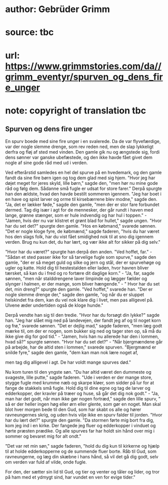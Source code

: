# author: Gebrüder Grimm
# source: tbc
# url: https://www.grimmstories.com/da//grimm_eventyr/spurven_og_dens_fire_unger
# note: copyright of translation tbc

## Spurven og dens fire unger 

En spurv boede med sine fire unger i en svalerede. Da de var
flyvefærdige, var der nogle slemme drenge, som rev reden ned, men de
slap lykkeligt derfra og fløj af sted med vinden. Den gamle gik nu og
ængstede sig, fordi dens sønner var ganske ubefæstede, og den ikke havde
fået givet dem nogle af sine gode råd med ud i verden.

Ved efterårstid samledes en hel del spurve på en hvedemark, og den gamle
fandt da sine fire børn igen og tog dem glad med sig hjem. "Hvor jeg
har døjet meget for jeres skyld, lille børn," sagde den, "men hør nu
mine gode råd og følg dem. Sådanne små fugle er udsat for store farer."
Derpå spurgte han den ældste, hvad den havde bestilt sommeren igennem.
"Jeg har boet i en have og spist larver og orme til kirsebærrene blev
modne," sagde den. "Ja, det er lækker føde," sagde den gamle, "men
der er stor fare forbundet dermed. Tag dig især i agt for de mennesker,
der går rundt i haven med lange, grønne stænger, som er hule indvendig
og har hul i toppen." - "Jamen, hvis der nu var klistret et grønt blad
for hullet," sagde ungen. "Hvor har du set det?" spurgte den gamle.
"Hos en købmand," svarede sønnen. "Det er nogle kloge fyre, de
købmænd," sagde faderen, "hvis du har været hos den slags folk, har du
vist fået smidighed nok til at sno dig igennem verden. Brug nu kun det,
du har lært, og vær ikke alt for sikker på dig selv."

"Hvor har du været?" spurgte han derpå den anden. "Ved hoffet,
far." - "Sådan et sted passer ikke for så tarvelige fugle som
spurve," sagde den gamle, "der er så meget guld og silke og jern og
stål, der er spurvehøge og ugler og katte. Hold dig til hestestalden
eller laden, hvor havren bliver tærsket, så kan du i fred og ro fortære
dit daglige korn." - "Ja, far, sagde sønnen, "men når stalddrengene
laver limpinde og lægger fælder og slynger i halmen, er der mange, som
bliver hængende." - " Hvor har du set det, min dreng?" spurgte den
gamle. "Ved hoffet," svarede han. "Der er nogle slemme drenge der,"
sagde den gamle, "og når du er sluppet helskindet fra dem, kan du vel
nok klare dig i livet, men pas alligevel på. Ulvene æder undertiden også
de kloge hunde."

Derpå vendte han sig til den tredie. "Hvor har du forsøgt din lykke?"
sagde han. "Jeg har slået mig ned på landevejen, der fandt jeg af og
til noget korn og frø," svarede sønnen. "Det er dejlig mad," sagde
faderen, "men læg godt mærke til, om der er nogen, som bukker sig ned
og tager sten op, så må du ikke give dig for god tid." - "Jamen, hvis
han nu allerede har den i lommen, hvad så?" spurgte sønnen. "Hvor har
du set det?" - "Når bjergmændene går på arbejde, har de altid sten i
lommen," svarede spurven. "Bjergmænd er snilde fyre," sagde den
gamle, "dem kan man nok lære noget af,

men tag dig alligevel i agt.
De har voldt mange spurves død."

Nu kom turen til den yngste søn. "Du har altid været den dummeste og
svageste, lille putte," sagde faderen. "Ude i verden er der mange
store, stygge fugle med krumme næb og skarpe kløer, som sidder på lur
for at fange de stakkels små fugle. Hold dig til dine egne og tag de
larver og edderkopper, der kravler på træer og huse, så går det dig nok
godt." - "Ja, man har det godt, når man ikke gør nogen fortræd,"
sagde den lille spurv, " så er der heller ingen høg eller ørn eller
glente, som gør en noget. Man skal blot hver morgen bede til den Gud,
som har skabt os alle og hører ravneungernes skrig, og uden hvis vilje
ikke en spurv falder til jorden. "Hvor har du lært det?" spurgte den
gamle. "Da stormen førte mig bort fra dig, kom jeg ind i en kirke. Der
fangede jeg fluer og edderkopper i vinduet og hørte præsten prædike. Og
alle spurves far har holdt sin hånd over mig i sommer og bevaret mig for
alt ondt."

"Det var ret min søn," sagde faderen, "hold du dig kun til kirkerne
og hjælp til at holde edderkopperne og de summende fluer borte. Råb til
Gud, som ravneungerne, og læg din skæbne i hans hånd, så vil det gå dig
godt, selv om verden var fuld af vilde, onde fugle.

For den, der sætter sin lid til Gud,
og tier og venter og tåler og lider,
og tror på ham med et ydmygt sind,
har vundet en ven for evige tider."

